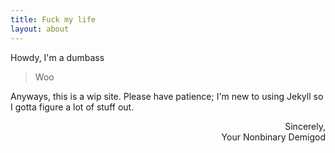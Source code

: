 ```yaml
---
title: Fuck my life
layout: about
---
```


Howdy, I'm a dumbass

> Woo

Anyways, this is a wip site. Please have patience; I'm new to using Jekyll so I gotta figure a lot of stuff out.

<p style="text-align:right;">Sincerely,<br>Your Nonbinary Demigod</p>

